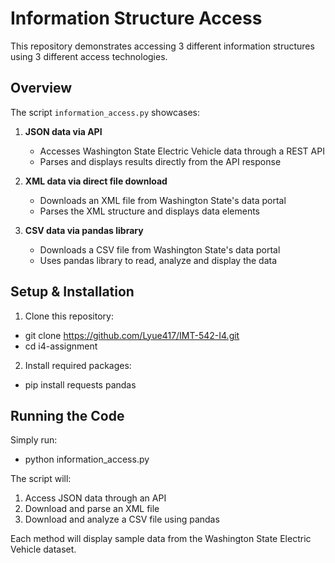# Information Structure Access

This repository demonstrates accessing 3 different information structures using 3 different access technologies.

## Overview

The script `information_access.py` showcases:

1. **JSON data via API**
   - Accesses Washington State Electric Vehicle data through a REST API
   - Parses and displays results directly from the API response

2. **XML data via direct file download**
   - Downloads an XML file from Washington State's data portal
   - Parses the XML structure and displays data elements

3. **CSV data via pandas library**
   - Downloads a CSV file from Washington State's data portal
   - Uses pandas library to read, analyze and display the data

## Setup & Installation

1. Clone this repository:
- git clone https://github.com/Lyue417/IMT-542-I4.git
- cd i4-assignment

2. Install required packages:
- pip install requests pandas

## Running the Code

Simply run:
- python information_access.py

The script will:
1. Access JSON data through an API
2. Download and parse an XML file
3. Download and analyze a CSV file using pandas

Each method will display sample data from the Washington State Electric Vehicle dataset.
